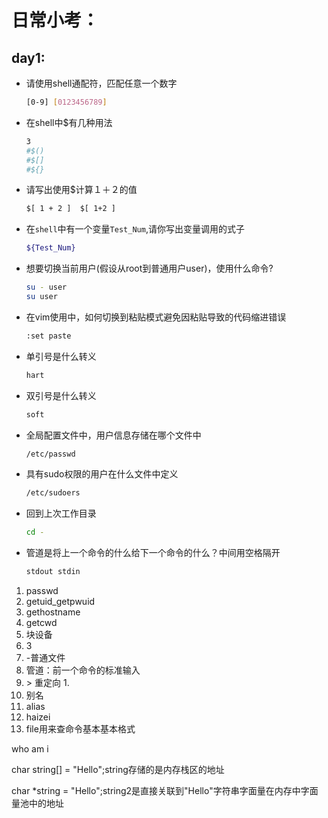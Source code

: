 # 日常小考：



## day1:

* 请使用shell通配符，匹配任意一个数字

  ```bash
  [0-9] [0123456789]
  ```

* 在shell中$有几种用法

  ```bash
  3
  #$()
  #$[]
  #${}
  ```

* 请写出使用$计算１＋２的值

  ```bash
  $[ 1 + 2 ]  $[ 1+2 ]
  ```

* 在`shell`中有一个变量`Test_Num`,请你写出变量调用的式子

  ```bash
  ${Test_Num}
  ```

* 想要切换当前用户(假设从root到普通用户user)，使用什么命令?

  ```bash
  su - user
  su user
  ```

* 在vim使用中，如何切换到粘贴模式避免因粘贴导致的代码缩进错误

  ```bash
  :set paste
  ```

* 单引号是什么转义

  ```bash
  hart
  ```

* 双引号是什么转义

  ```bash
  soft
  ```

* 全局配置文件中，用户信息存储在哪个文件中

  ```bash
  /etc/passwd
  ```

* 具有sudo权限的用户在什么文件中定义

  ```bash
  /etc/sudoers
  ```

* 回到上次工作目录

  ```bash
  cd -
  ```

* 管道是将上一个命令的什么给下一个命令的什么？中间用空格隔开

  ```bash
  stdout stdin
  ```

  

1. passwd
2. getuid_getpwuid
3. gethostname
4. getcwd
5. 块设备
6. 3
7. -普通文件
8. 管道：前一个命令的标准输入
9. \> 重定向
   1. 
10. 别名
11. alias
12. haizei
13. file用来查命令基本基本格式

who am i

char string[] = "Hello";string存储的是内存栈区的地址

char *string = "Hello";string2是直接关联到"Hello"字符串字面量在内存中字面量池中的地址


